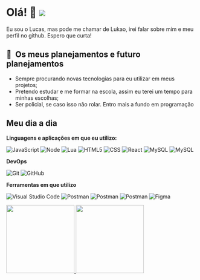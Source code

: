 # Olá! 👋 ![](https://komarev.com/ghpvc/?username=lucasjcruz&color=006bed)

Eu sou o Lucas, mas pode me chamar de Lukao, irei falar sobre mim e meu perfil no github. Espero que curta!

<h2> 🙂&nbsp; Os meus planejamentos e futuro planejamentos </h2>

- Sempre procurando novas tecnologias para eu utilizar em meus projetos;
- Pretendo estudar e me formar na escola, assim eu terei um tempo para minhas escolhas;
- Ser policial, se caso isso não rolar. Entro mais a fundo em programação

<h2> Meu dia a dia </h2>

**Linguagens e aplicações em que eu utilizo:**

  ![JavaScript](https://img.shields.io/badge/-JavaScript-333333?style=flat&logo=javascript)
  ![Node](https://img.shields.io/badge/-Node.js-333333?style=flat&logo=node.js)
  ![Lua](https://img.shields.io/badge/-Lua-333333?style=flat&logo=lua&logoColor=3498DB)
  ![HTML5](https://img.shields.io/badge/-HTML5-333333?style=flat&logo=HTML5)
  ![CSS](https://img.shields.io/badge/-CSS-333333?style=flat&logo=CSS3&logoColor=1572B6)
  ![React](https://img.shields.io/badge/-React-333333?style=flat&logo=react)
  ![MySQL](https://img.shields.io/badge/-MySQL-333333?style=flat&logo=mysql)
  ![MySQL](https://img.shields.io/badge/-MongoDB-333333?style=flat&logo=mongodb)

**DevOps**

  ![Git](https://img.shields.io/badge/-Git-333333?style=flat&logo=git)
  ![GitHub](https://img.shields.io/badge/-GitHub-333333?style=flat&logo=github)

**Ferramentas em que utilizo**

  ![Visual Studio Code](https://img.shields.io/badge/-Visual%20Studio%20Code-333333?style=flat&logo=visual-studio-code&logoColor=007ACC)
  ![Postman](https://img.shields.io/badge/-Visual%20Studio-333333?style=flat&logo=visual-studio&logoColor=9B59B6)
  ![Postman](https://img.shields.io/badge/-Postman-333333?style=flat&logo=postman)
  ![Postman](https://img.shields.io/badge/-Photoshop-333333?style=flat&logo=adobe-photoshop)
  ![Figma](https://img.shields.io/badge/-Figma-333333?style=flat&logo=figma&logoColor=007ACC)
  
 <div>
  <a href="https://github.com/lucasjcruz">
  <img height="180em" src="https://github-readme-stats.vercel.app/api?username=lucasjcruz&theme=gotham&include_all_commits=true&count_private=false"/>
  <img height="180em" src="https://github-readme-stats.vercel.app/api/top-langs/?username=lucasjcruz&layout=compact&langs_count=5&theme=gotham"/>
</div>
